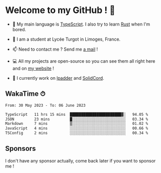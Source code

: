 # Welcome to my GitHub ! 🌃

- 🔭 My main language is [TypeScript](https://www.typescriptlang.org/). I also try to learn [Rust](https://www.rust-lang.org/) when I'm bored. 

- 🌱 I am a student at Lycée Turgot in Limoges, France.

- 📫 Need to contact me ? Send me <a href="mailto:mikkel@milescode.dev">a mail</a> !

- 💻 All my projects are open-source so you can see them all right here and on <a href="https://www.vexcited.ml">my website</a> !

- 👀 I currently work on [lpadder](https://github.com/Vexcited/lpadder) and [SolidCord](https://github.com/Vexcited/SolidCord).

## WakaTime ⏱

<!--START_SECTION:waka-->

```txt
From: 30 May 2023 - To: 06 June 2023

TypeScript   11 hrs 15 mins  ███████████████████████▓░   94.05 %
JSON         23 mins         █░░░░░░░░░░░░░░░░░░░░░░░░   03.34 %
Markdown     7 mins          ▒░░░░░░░░░░░░░░░░░░░░░░░░   01.02 %
JavaScript   4 mins          ░░░░░░░░░░░░░░░░░░░░░░░░░   00.66 %
TSConfig     2 mins          ░░░░░░░░░░░░░░░░░░░░░░░░░   00.34 %
```

<!--END_SECTION:waka-->

## Sponsors

I don't have any sponsor actually, come back later if you want to sponsor me !

